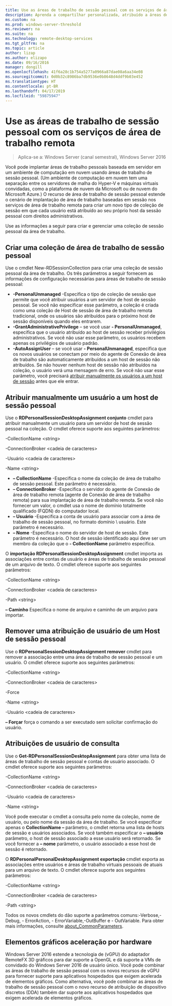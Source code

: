 ```yaml
---
title: Use as áreas de trabalho de sessão pessoal com os serviços de área de trabalho remota
description: Aprenda a compartilhar personalizada, atribuído a áreas de trabalho por meio de RDS.
ms.custom: na
ms.prod: windows-server-threshold
ms.reviewer: na
ms.suite: na
ms.technology: remote-desktop-services
ms.tgt_pltfrm: na
ms.topic: article
author: lizap
ms.author: elizapo
ms.date: 09/16/2016
manager: dongill
ms.openlocfilehash: 41f6a28c1b754a5277a0966a87dae08a6aa34e08
ms.sourcegitcommit: 0d0b32c8986ba7db9536e0b8648d4ddf9b03e452
ms.translationtype: HT
ms.contentlocale: pt-BR
ms.lasthandoff: 04/17/2019
ms.locfileid: "59875947"
---
```

# <a name="use-personal-session-desktops-with-remote-desktop-services"></a>Use as áreas de trabalho de sessão pessoal com os serviços de área de trabalho remota

>Aplica-se a: Windows Server (canal semestral), Windows Server 2016

Você pode implantar áreas de trabalho pessoais baseada em servidor em um ambiente de computação em nuvem usando áreas de trabalho de sessão pessoal.  (Um ambiente de computação em nuvem tem uma separação entre os servidores de malha do Hyper-V e máquinas virtuais convidadas, como a plataforma de nuvem da Microsoft ou de nuvem do Microsoft Azure.) O recurso de área de trabalho de sessão pessoal estende o cenário de implantação de área de trabalho baseadas em sessão nos serviços de área de trabalho remota para criar um novo tipo de coleção de sessão em que cada usuário está atribuído ao seu próprio host da sessão pessoal com direitos administrativos. 

Use as informações a seguir para criar e gerenciar uma coleção de sessão pessoal da área de trabalho.

## <a name="create-a-personal-session-desktop-collection"></a>Criar uma coleção de área de trabalho de sessão pessoal

Use o cmdlet New-RDSessionCollection para criar uma coleção de sessão pessoal da área de trabalho. Os três parâmetros a seguir fornecem as informações de configuração necessárias para áreas de trabalho de sessão pessoal:

- **-PersonalUnmanaged** -Especifica o tipo de coleção de sessão que permite que você atribuir usuários a um servidor de host de sessão pessoal. Se você não especificar esse parâmetro, a coleção é criada como uma coleção de Host de sessão de área de trabalho remota tradicional, onde os usuários são atribuídos para o próximo host de sessão disponíveis quando eles entrarem.
- **-GrantAdministrativePrivilege** – se você usar **- PersonalUnmanaged**, especifica que o usuário atribuído ao host de sessão receber privilégios administrativos. Se você não usar esse parâmetro, os usuários recebem apenas os privilégios de usuário padrão.
- **-AutoAssignUser** – se você usar **- PersonalUnmanaged**, especifica que os novos usuários se conectam por meio do agente de Conexão de área de trabalho são automaticamente atribuídos a um host de sessão não atribuídos. Se não houver nenhum host de sessão não atribuídos na coleção, o usuário verá uma mensagem de erro. Se você não usar esse parâmetro, você precisará [atribuir manualmente os usuários a um host de sessão](#manually-assign-a-user-to-a-personal-session-host) antes que ele entrar.

## <a name="manually-assign-a-user-to-a-personal-session-host"></a>Atribuir manualmente um usuário a um host de sessão pessoal
Use o **RDPersonalSessionDesktopAssignment conjunto** cmdlet para atribuir manualmente um usuário para um servidor de host de sessão pessoal na coleção. O cmdlet oferece suporte aos seguintes parâmetros:

-CollectionName \<string\>

-ConnectionBroker \<cadeia de caracteres\> 

-Usuário \<cadeia de caracteres\>

-Name \<string\>

- **– CollectionName** -Especifica o nome da coleção de área de trabalho de sessão pessoal. Este parâmetro é necessário.
- **– ConnectionBroker** -Especifica o servidor do agente de Conexão de área de trabalho remota (agente de Conexão de área de trabalho remota) para sua implantação de área de trabalho remota. Se você não fornecer um valor, o cmdlet usa o nome de domínio totalmente qualificado (FQDN) do computador local.
- **– Usuário** -Especifica a conta de usuário para associar com a área de trabalho de sessão pessoal, no formato domínio \ usuário. Este parâmetro é necessário.
- **– Nome** -Especifica o nome do servidor de host de sessão. Este parâmetro é necessário. O host de sessão identificado aqui deve ser um membro da coleção que o **- CollectionName** parâmetro especifica.

O **importação RDPersonalSessionDesktopAssignment** cmdlet importa as associações entre contas de usuário e áreas de trabalho de sessão pessoal de um arquivo de texto. O cmdlet oferece suporte aos seguintes parâmetros:

-CollectionName \<string\>

-ConnectionBroker \<cadeia de caracteres\>

-Path \<string>

**– Caminho** Especifica o nome de arquivo e caminho de um arquivo para importar.
 
## <a name="removing-a-user-assignment-from-a-personal-session-host"></a>Remover uma atribuição de usuário de um Host de sessão pessoal
Use o **RDPersonalSessionDesktopAssignment remover** cmdlet para remover a associação entre uma área de trabalho de sessão pessoal e um usuário. O cmdlet oferece suporte aos seguintes parâmetros:

-CollectionName \<string\>

-ConnectionBroker \<cadeia de caracteres\>

-Force

-Name \<string\>

-Usuário \<cadeia de caracteres\>

**– Forçar** força o comando a ser executado sem solicitar confirmação do usuário.

## <a name="query-user-assignments"></a>Atribuições de usuário de consulta
Use o **Get-RDPersonalSessionDesktopAssignment** para obter uma lista de áreas de trabalho de sessão pessoal e contas de usuário associado. O cmdlet oferece suporte aos seguintes parâmetros:

-CollectionName \<string\>

-ConnectionBroker \<cadeia de caracteres\>

-Usuário \<cadeia de caracteres\>

-Name \<string\>

Você pode executar o cmdlet a consulta pelo nome da coleção, nome de usuário, ou pelo nome da sessão da área de trabalho. Se você especificar apenas o **CollectionName –** parâmetro, o cmdlet retorna uma lista de hosts de sessão e usuários associados. Se você também especificar o **– usuário** parâmetro, o host de sessão associado a esse usuário será retornado. Se você fornecer a **– nome** parâmetro, o usuário associado a esse host de sessão é retornado. 


O **RDPersonalPersonalDesktopAssignment exportação** cmdlet exporta as associações entre usuários e áreas de trabalho virtuais pessoais de atuais para um arquivo de texto. O cmdlet oferece suporte aos seguintes parâmetros:

-CollectionName \<string\>

-ConnectionBroker \<cadeia de caracteres\>

-Path \<string\>


Todos os novos cmdlets do dão suporte a parâmetros comuns:-Verbose,-Debug, - ErrorAction, - ErrorVariable,-OutBuffer e - OutVariable. Para obter mais informações, consulte [about_CommonParameters](https://go.microsoft.com/fwlink/p/?LinkID=113216).

## <a name="hardware-accelerated-graphics"></a>Elementos gráficos aceleração por hardware
Windows Server 2016 estende a tecnologia de (vGPU) do adaptador RemoteFX 3D gráficos para dar suporte a OpenGL e dá suporte a VMs de convidado do Windows Server 2016 de usuário único. Você pode combinar as áreas de trabalho de sessão pessoal com os novos recursos de vGPU para fornecer suporte para aplicativos hospedados que exigem acelerada de elementos gráficos. Como alternativa, você pode combinar as áreas de trabalho de sessão pessoal com o novo recurso de atribuição de dispositivo discretos (DDA) também dar suporte aos aplicativos hospedados que exigem acelerada de elementos gráficos.
